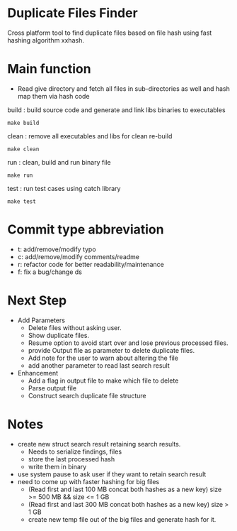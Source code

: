 # Duplicate Files Finder
Cross platform tool to find duplicate files based on file hash using fast hashing algorithm xxhash.

# Main function
- Read give directory and fetch all files in sub-directories as well and hash map them via hash code

build : build source code and generate and link libs binaries to executables 
```
make build
```

clean : remove all executables and libs for clean re-build 
```
make clean
```

run : clean, build and run binary file 
```
make run
```

test : run test cases using catch library
```
make test
```

# Commit type abbreviation
- t: add/remove/modify typo
- c: add/remove/modify comments/readme
- r: refactor code for better readability/maintenance
- f: fix a bug/change ds

# Next Step
- Add Parameters 
    - Delete files without asking user.
    - Show duplicate files.
    - Resume option to avoid start over and lose previous processed files.
    - provide Output file as parameter to delete duplicate files.
    - Add note for the user to warn about altering the file
    - add another parameter to read last search result
- Enhancement
    - Add a flag in output file to make which file to delete
    - Parse output file
    - Construct search duplicate file structure

# Notes
- create new struct search result retaining search results.
    - Needs to serialize findings, files
    - store the last processed hash
    - write them in binary
- use system pause to ask user if they want to retain search result
- need to come up with faster hashing for big files 
    - (Read first and last 100 MB concat both hashes as a new key) size >= 500 MB && size <= 1 GB
    - (Read first and last 300 MB concat both hashes as a new key) size > 1 GB
    -  create new temp file out of the big files and generate hash for it.

    